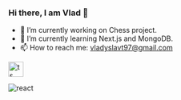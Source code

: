 ### Hi there, I am Vlad 👋

- 🔭 I’m currently working on Chess project.
- 🌱 I’m currently learning Next.js and MongoDB.
- 📫 How to reach me: vladyslavt97@gmail.com

<link rel="stylesheet" href="https://cdn.jsdelivr.net/gh/devicons/devicon@master/devicon.min.css">
          

<img alt="ts" src="https://user-images.githubusercontent.com/85371429/216625607-0528e2b5-1280-476e-9dc9-692fa629fa6e.png" width="30px">

![react](https://user-images.githubusercontent.com/85371429/216625679-e799901f-9262-452c-b3b1-b05372d87c6e.png)

